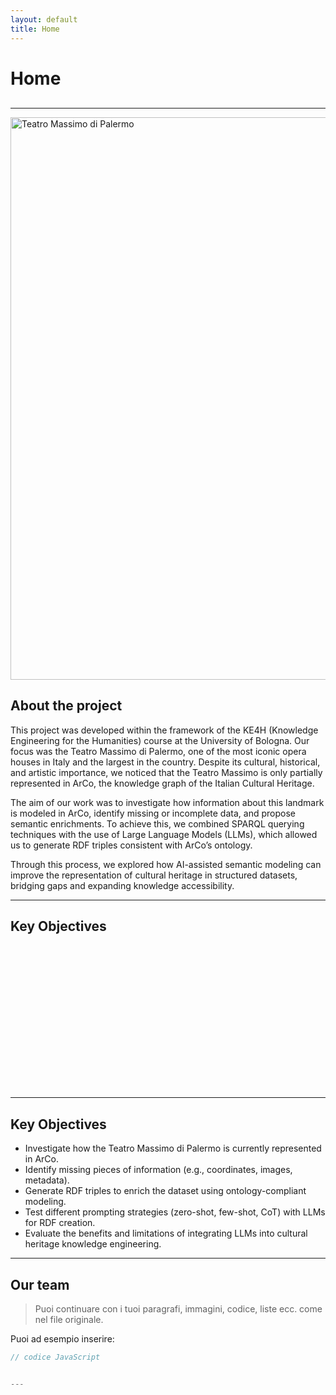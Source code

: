 ```yaml
---
layout: default
title: Home
---
```


# Home

<!-- Navigazione personalizzata -->
<nav style="margin-bottom: 30px;">
  
</nav>

---
<img src="https://upload.wikimedia.org/wikipedia/commons/8/87/Il_Teatro_Massimo_di_Palermo.jpg" 
     alt="Teatro Massimo di Palermo" 
     width="900">

## About the project

This project was developed within the framework of the KE4H (Knowledge Engineering for the Humanities) course at the University of Bologna.
Our focus was the Teatro Massimo di Palermo, one of the most iconic opera houses in Italy and the largest in the country. Despite its cultural, historical, and artistic importance, we noticed that the Teatro Massimo is only partially represented in ArCo, the knowledge graph of the Italian Cultural Heritage.

The aim of our work was to investigate how information about this landmark is modeled in ArCo, identify missing or incomplete data, and propose semantic enrichments. To achieve this, we combined SPARQL querying techniques with the use of Large Language Models (LLMs), which allowed us to generate RDF triples consistent with ArCo’s ontology.

Through this process, we explored how AI-assisted semantic modeling can improve the representation of cultural heritage in structured datasets, bridging gaps and expanding knowledge accessibility.


---

<!-- Font Awesome -->
<link rel="stylesheet" href="https://cdnjs.cloudflare.com/ajax/libs/font-awesome/6.4.0/css/all.min.css">

<style>
  .objectives-list {
    list-style: none;
    padding: 0;
  }

  .objectives-list li {
    margin: 10px 0;
    font-size: 1.1em;
    display: flex;
    align-items: center;
    opacity: 0;
    transform: translateX(-20px);
    animation: fadeIn 0.6s ease forwards;
  }

  .objectives-list li:nth-child(1) { animation-delay: 0.2s; }
  .objectives-list li:nth-child(2) { animation-delay: 0.4s; }
  .objectives-list li:nth-child(3) { animation-delay: 0.6s; }
  .objectives-list li:nth-child(4) { animation-delay: 0.8s; }
  .objectives-list li:nth-child(5) { animation-delay: 1s; }

  .objectives-list i {
    color: green;
    margin-right: 10px;
    transition: transform 0.3s ease;
  }

  .objectives-list li:hover i {
    transform: scale(1.3) rotate(10deg);
    color: #2ecc71;
  }

  @keyframes fadeIn {
    to {
      opacity: 1;
      transform: translateX(0);
    }
  }
</style>

<h2>Key Objectives</h2>
<ul class="objectives-list">
  <li><i class="fa-solid fa-circle-check"></i> Investigate how the Teatro Massimo di Palermo is currently represented in ArCo.</li>
  <li><i class="fa-solid fa-circle-check"></i> Identify missing pieces of information (e.g., coordinates, images, metadata).</li>
  <li><i class="fa-solid fa-circle-check"></i> Generate RDF triples to enrich the dataset using ontology-compliant modeling.</li>
  <li><i class="fa-solid fa-circle-check"></i> Test different prompting strategies (zero-shot, few-shot, CoT) with LLMs for RDF creation.</li>
  <li><i class="fa-solid fa-circle-check"></i> Evaluate the benefits and limitations of integrating LLMs into cultural heritage knowledge engineering.</li>
</ul>


---


<!-- Assicurati di includere Font Awesome nel tuo <head> -->
<link rel="stylesheet" href="https://cdnjs.cloudflare.com/ajax/libs/font-awesome/6.4.0/css/all.min.css">

<h2>Key Objectives</h2>
<ul>
  <li><i class="fa-solid fa-circle-check" style="color:green;"></i> Investigate how the Teatro Massimo di Palermo is currently represented in ArCo.</li>
  <li><i class="fa-solid fa-circle-check" style="color:green;"></i> Identify missing pieces of information (e.g., coordinates, images, metadata).</li>
  <li><i class="fa-solid fa-circle-check" style="color:green;"></i> Generate RDF triples to enrich the dataset using ontology-compliant modeling.</li>
  <li><i class="fa-solid fa-circle-check" style="color:green;"></i> Test different prompting strategies (zero-shot, few-shot, CoT) with LLMs for RDF creation.</li>
  <li><i class="fa-solid fa-circle-check" style="color:green;"></i> Evaluate the benefits and limitations of integrating LLMs into cultural heritage knowledge engineering.</li>
</ul>



---

## Our team

> Puoi continuare con i tuoi paragrafi, immagini, codice, liste ecc. come nel file originale.

Puoi ad esempio inserire:

```js
// codice JavaScript


---







